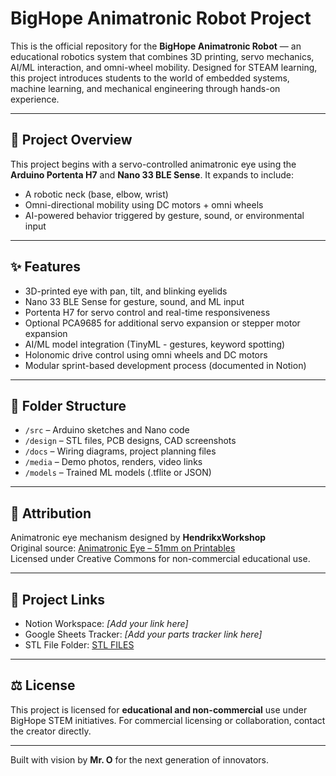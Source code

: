 # BigHope Animatronic Robot Project

This is the official repository for the **BigHope Animatronic Robot** — an educational robotics system that combines 3D printing, servo mechanics, AI/ML interaction, and omni-wheel mobility. Designed for STEAM learning, this project introduces students to the world of embedded systems, machine learning, and mechanical engineering through hands-on experience.

---

## 🔧 Project Overview

This project begins with a servo-controlled animatronic eye using the **Arduino Portenta H7** and **Nano 33 BLE Sense**. It expands to include:
- A robotic neck (base, elbow, wrist)
- Omni-directional mobility using DC motors + omni wheels
- AI-powered behavior triggered by gesture, sound, or environmental input

---

## ✨ Features

- 3D-printed eye with pan, tilt, and blinking eyelids
- Nano 33 BLE Sense for gesture, sound, and ML input
- Portenta H7 for servo control and real-time responsiveness
- Optional PCA9685 for additional servo expansion or stepper motor expansion
- AI/ML model integration (TinyML - gestures, keyword spotting)
- Holonomic drive control using omni wheels and DC motors
- Modular sprint-based development process (documented in Notion)

---

## 📁 Folder Structure

- `/src` – Arduino sketches and Nano code  
- `/design` – STL files, PCB designs, CAD screenshots  
- `/docs` – Wiring diagrams, project planning files  
- `/media` – Demo photos, renders, video links  
- `/models` – Trained ML models (.tflite or JSON)    
---

## 📎 Attribution

Animatronic eye mechanism designed by **HendrikxWorkshop**  
Original source: [Animatronic Eye – 51mm on Printables](https://www.printables.com/model/276905-animatronic-eye)  
Licensed under Creative Commons for non-commercial educational use.

---

## 🔗 Project Links

- Notion Workspace: _[Add your link here]_
- Google Sheets Tracker: _[Add your parts tracker link here]_
- STL File Folder: [STL FILES]((https://drive.google.com/drive/folders/1-08V9rhpl0lQLlnyIFLOZ9W7XX52hfIK?usp=drive_link))

---

## ⚖️ License

This project is licensed for **educational and non-commercial** use under BigHope STEM initiatives. For commercial licensing or collaboration, contact the creator directly.

---

Built with vision by **Mr. O** for the next generation of innovators.
